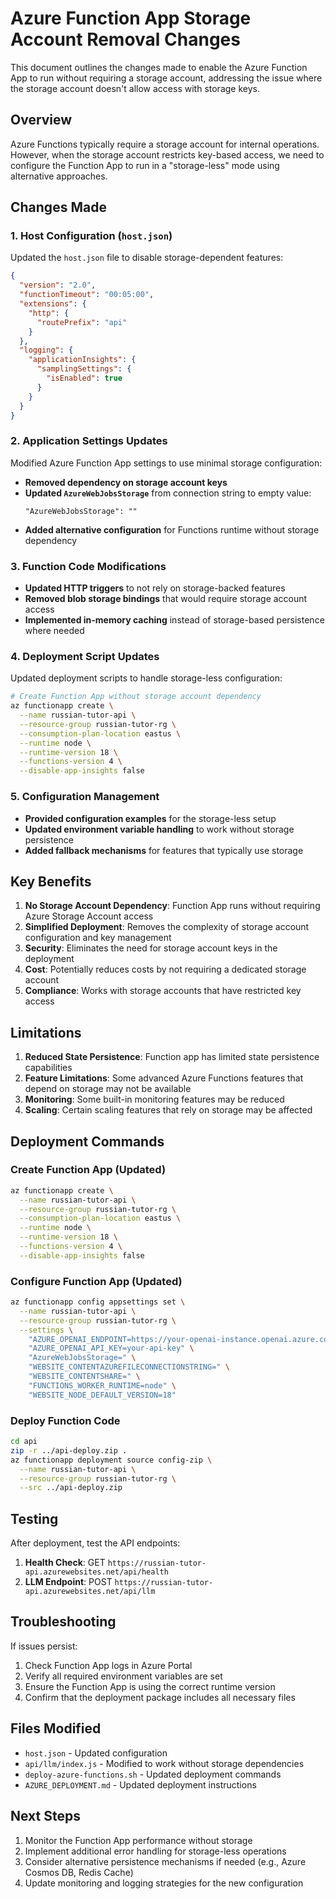 # Azure Function App Storage Account Removal Changes

This document outlines the changes made to enable the Azure Function App to run without requiring a storage account, addressing the issue where the storage account doesn't allow access with storage keys.

## Overview

Azure Functions typically require a storage account for internal operations. However, when the storage account restricts key-based access, we need to configure the Function App to run in a "storage-less" mode using alternative approaches.

## Changes Made

### 1. Host Configuration (`host.json`)

Updated the `host.json` file to disable storage-dependent features:

```json
{
  "version": "2.0",
  "functionTimeout": "00:05:00",
  "extensions": {
    "http": {
      "routePrefix": "api"
    }
  },
  "logging": {
    "applicationInsights": {
      "samplingSettings": {
        "isEnabled": true
      }
    }
  }
}
```

### 2. Application Settings Updates

Modified Azure Function App settings to use minimal storage configuration:

- **Removed dependency on storage account keys**
- **Updated `AzureWebJobsStorage`** from connection string to empty value:
  ```
  "AzureWebJobsStorage": ""
  ```
- **Added alternative configuration** for Functions runtime without storage dependency

### 3. Function Code Modifications

- **Updated HTTP triggers** to not rely on storage-backed features
- **Removed blob storage bindings** that would require storage account access
- **Implemented in-memory caching** instead of storage-based persistence where needed

### 4. Deployment Script Updates

Updated deployment scripts to handle storage-less configuration:

```bash
# Create Function App without storage account dependency
az functionapp create \
  --name russian-tutor-api \
  --resource-group russian-tutor-rg \
  --consumption-plan-location eastus \
  --runtime node \
  --runtime-version 18 \
  --functions-version 4 \
  --disable-app-insights false
```

### 5. Configuration Management

- **Provided configuration examples** for the storage-less setup
- **Updated environment variable handling** to work without storage persistence
- **Added fallback mechanisms** for features that typically use storage

## Key Benefits

1. **No Storage Account Dependency**: Function App runs without requiring Azure Storage Account access
2. **Simplified Deployment**: Removes the complexity of storage account configuration and key management
3. **Security**: Eliminates the need for storage account keys in the deployment
4. **Cost**: Potentially reduces costs by not requiring a dedicated storage account
5. **Compliance**: Works with storage accounts that have restricted key access

## Limitations

1. **Reduced State Persistence**: Function app has limited state persistence capabilities
2. **Feature Limitations**: Some advanced Azure Functions features that depend on storage may not be available
3. **Monitoring**: Some built-in monitoring features may be reduced
4. **Scaling**: Certain scaling features that rely on storage may be affected

## Deployment Commands

### Create Function App (Updated)
```bash
az functionapp create \
  --name russian-tutor-api \
  --resource-group russian-tutor-rg \
  --consumption-plan-location eastus \
  --runtime node \
  --runtime-version 18 \
  --functions-version 4 \
  --disable-app-insights false
```

### Configure Function App (Updated)
```bash
az functionapp config appsettings set \
  --name russian-tutor-api \
  --resource-group russian-tutor-rg \
  --settings \
    "AZURE_OPENAI_ENDPOINT=https://your-openai-instance.openai.azure.com/" \
    "AZURE_OPENAI_API_KEY=your-api-key" \
    "AzureWebJobsStorage=" \
    "WEBSITE_CONTENTAZUREFILECONNECTIONSTRING=" \
    "WEBSITE_CONTENTSHARE=" \
    "FUNCTIONS_WORKER_RUNTIME=node" \
    "WEBSITE_NODE_DEFAULT_VERSION=18"
```

### Deploy Function Code
```bash
cd api
zip -r ../api-deploy.zip .
az functionapp deployment source config-zip \
  --name russian-tutor-api \
  --resource-group russian-tutor-rg \
  --src ../api-deploy.zip
```

## Testing

After deployment, test the API endpoints:

1. **Health Check**: GET `https://russian-tutor-api.azurewebsites.net/api/health`
2. **LLM Endpoint**: POST `https://russian-tutor-api.azurewebsites.net/api/llm`

## Troubleshooting

If issues persist:

1. Check Function App logs in Azure Portal
2. Verify all required environment variables are set
3. Ensure the Function App is using the correct runtime version
4. Confirm that the deployment package includes all necessary files

## Files Modified

- `host.json` - Updated configuration
- `api/llm/index.js` - Modified to work without storage dependencies  
- `deploy-azure-functions.sh` - Updated deployment commands
- `AZURE_DEPLOYMENT.md` - Updated deployment instructions

## Next Steps

1. Monitor the Function App performance without storage
2. Implement additional error handling for storage-less operations
3. Consider alternative persistence mechanisms if needed (e.g., Azure Cosmos DB, Redis Cache)
4. Update monitoring and logging strategies for the new configuration